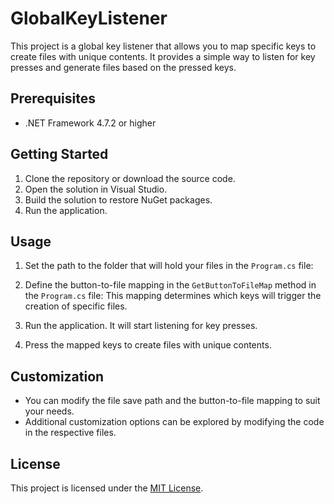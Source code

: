 # GlobalKeyListener

This project is a global key listener that allows you to map specific keys to create files with unique contents. It provides a simple way to listen for key presses and generate files based on the pressed keys.

## Prerequisites

- .NET Framework 4.7.2 or higher

## Getting Started

1. Clone the repository or download the source code.
2. Open the solution in Visual Studio.
3. Build the solution to restore NuGet packages.
4. Run the application.

## Usage

1. Set the path to the folder that will hold your files in the `Program.cs` file:
2. Define the button-to-file mapping in the `GetButtonToFileMap` method in the `Program.cs` file:
This mapping determines which keys will trigger the creation of specific files.

3. Run the application. It will start listening for key presses.
4. Press the mapped keys to create files with unique contents.

## Customization

- You can modify the file save path and the button-to-file mapping to suit your needs.
- Additional customization options can be explored by modifying the code in the respective files.

## License

This project is licensed under the [MIT License](LICENSE).
